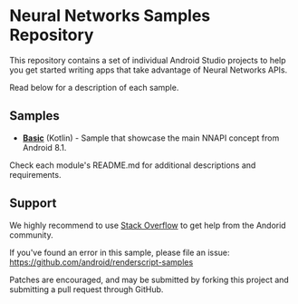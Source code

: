 Neural Networks Samples Repository
======================

This repository contains a set of individual Android Studio projects to help you get started
writing apps that take advantage of Neural Networks APIs.

Read below for a description of each sample.


Samples
----------

* **[Basic](Basic)** (Kotlin) - Sample that showcase the main NNAPI concept from Android 8.1.

Check each module's README.md for additional descriptions and requirements.

Support
----------

We highly recommend to use [Stack Overflow](http://stackoverflow.com/questions/tagged/android) to get help from the Andorid community.

If you've found an error in this sample, please file an issue: https://github.com/android/renderscript-samples

Patches are encouraged, and may be submitted by forking this project and submitting a pull request through GitHub.
